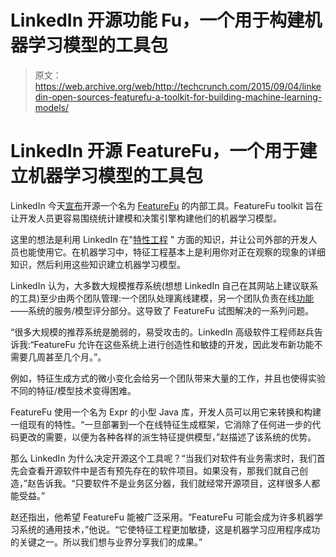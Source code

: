 # LinkedIn 开源功能 Fu，一个用于构建机器学习模型的工具包 

> 原文：<https://web.archive.org/web/http://techcrunch.com/2015/09/04/linkedin-open-sources-featurefu-a-toolkit-for-building-machine-learning-models/>

# LinkedIn 开源 FeatureFu，一个用于建立机器学习模型的工具包

LinkedIn 今天[宣布](https://web.archive.org/web/20230130225130/https://engineering.linkedin.com/open-source/featurefu-building-featureful-machine-learning-models)开源一个名为 [FeatureFu](https://web.archive.org/web/20230130225130/https://github.com/linkedin/FeatureFu) 的内部工具。FeatureFu toolkit 旨在让开发人员更容易围绕统计建模和决策引擎构建他们的机器学习模型。

这里的想法是利用 LinkedIn 在"[特性工程](https://web.archive.org/web/20230130225130/http://stackoverflow.com/questions/2674430/how-to-engineer-features-for-machine-learning) " 方面的知识，并让公司外部的开发人员也能使用它。在机器学习中，特征工程基本上是利用你对正在观察的现象的详细知识，然后利用这些知识建立机器学习模型。

LinkedIn 认为，大多数大规模推荐系统(想想 LinkedIn 自己在其网站上建议联系的工具)至少由两个团队管理:一个团队处理离线建模，另一个团队负责在线[功能](https://web.archive.org/web/20230130225130/https://en.wikipedia.org/wiki/Feature_(machine_learning))——系统的服务/模型评分部分。这导致了 FeatureFu 试图解决的一系列问题。

“很多大规模的推荐系统是脆弱的，易受攻击的。LinkedIn 高级软件工程师赵兵告诉我:“FeatureFu 允许在这些系统上进行创造性和敏捷的开发，因此发布新功能不需要几周甚至几个月。”。

例如，特征生成方式的微小变化会给另一个团队带来大量的工作，并且也使得实验不同的特征/模型技术变得困难。

FeatureFu 使用一个名为 Expr 的小型 Java 库，开发人员可以用它来转换和构建一组现有的特性。“一旦部署到一个在线特征生成框架，它消除了任何进一步的代码更改的需要，以便为各种各样的派生特征提供模型，”赵描述了该系统的优势。

那么 LinkedIn 为什么决定开源这个工具呢？“当我们对软件有业务需求时，我们首先会查看开源软件中是否有预先存在的软件项目。如果没有，那我们就自己创造，”赵告诉我。“只要软件不是业务区分器，我们就经常开源项目，这样很多人都能受益。”

赵还指出，他希望 FeatureFu 能被广泛采用。“FeatureFu 可能会成为许多机器学习系统的通用技术，”他说。“它使特征工程更加敏捷，这是机器学习应用程序成功的关键之一。所以我们想与业界分享我们的成果。”